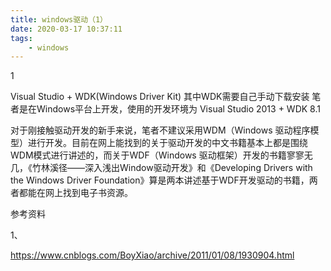 ```yaml
---
title: windows驱动（1）
date: 2020-03-17 10:37:11
tags:
	- windows
---
```


1



Visual Studio + WDK(Windows Driver Kit)
其中WDK需要自己手动下载安装
笔者是在Windows平台上开发，使用的开发环境为 Visual Studio 2013 + WDK 8.1

对于刚接触驱动开发的新手来说，笔者不建议采用WDM（Windows 驱动程序模型）进行开发。目前在网上能找到的关于驱动开发的中文书籍基本上都是围绕WDM模式进行讲述的，而关于WDF（Windows 驱动框架）开发的书籍寥寥无几，《竹林溪径——深入浅出Window驱动开发》和《Developing Drivers with the Windows Driver Foundation》算是两本讲述基于WDF开发驱动的书籍，两者都能在网上找到电子书资源。





参考资料

1、

https://www.cnblogs.com/BoyXiao/archive/2011/01/08/1930904.html



